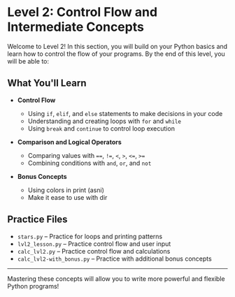 # Level 2: Control Flow and Intermediate Concepts

Welcome to Level 2! In this section, you will build on your Python basics and learn how to control the flow of your programs. By the end of this level, you will be able to:

## What You'll Learn

- **Control Flow**
  - Using `if`, `elif`, and `else` statements to make decisions in your code
  - Understanding and creating loops with `for` and `while`
  - Using `break` and `continue` to control loop execution

- **Comparison and Logical Operators**
  - Comparing values with `==`, `!=`, `<`, `>`, `<=`, `>=`
  - Combining conditions with `and`, `or`, and `not`

- **Bonus Concepts**
  - Using colors in print (asni)
  - Make it ease to use with dir

## Practice Files

- `stars.py` – Practice for loops and printing patterns
- `lvl2_lesson.py` – Practice control flow and user input
- `calc_lvl2.py` – Practice control flow and calculations
- `calc_lvl2-with_bonus.py` – Practice with additional bonus concepts

---

Mastering these concepts will allow you to write more powerful and flexible Python programs!
